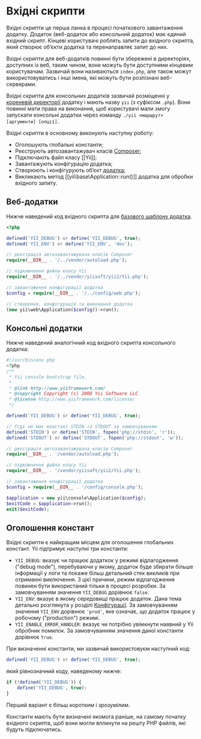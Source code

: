 Вхідні скрипти
==============

Вхідні скрипти це перша ланка в процесі початкового завантаження додатку. Додаток (веб-додаток або консольний додаток)
має єдиний вхідний скрипт. Кінцеві користувачі роблять запити до вхідного скрипта, який створює об’єкти додатка та
перенаправляє запит до них.

Вхідні скрипти для веб-додатків повинні бути збережені в директоріях, доступних із веб, таким чином, вони можуть бути
доступними кінцевим користувачам. Зазвичай вони називаються `index.php`, але також можут використовуватись і інші
імена, які можуть бути розпізнані веб-серверами.

Вхідні скрипти для консольних додатків зазвичай розміщенні у [кореневій директорії](structure-applications.md)
додатку і мають назву `yii` (з суфіксом `.php`). Вони повинні мати права на виконання, щоб користувачі мали змогу
запускати консольні додатки через команду `./yii <маршрут> [аргументи] [опції]`.

Вхідні скрипти в основному виконують наступну роботу:

* Оголошують глобальні константи;
* Реєструють автозавантажувач класів [Composer](https://getcomposer.org/doc/01-basic-usage.md#autoloading);
* Підключають файл класу [[Yii]];
* Завантажують конфігурацію додатка;
* Створюють і конфігурують об’єкт [додатка](structure-applications.md);
* Викликають метод [[yii\base\Application::run()]] додатка для обробки вхідного запиту.


## Веб-додатки <span id="web-applications"></span>

Нижче наведений код вхідного скрипта для [базового шаблону додатка](start-installation.md).

```php
<?php

defined('YII_DEBUG') or define('YII_DEBUG', true);
defined('YII_ENV') or define('YII_ENV', 'dev');

// реєстрація автозавантажувача класів Composer
require(__DIR__ . '/../vendor/autoload.php');

// підключення файла класу Yii
require(__DIR__ . '/../vendor/yiisoft/yii2/Yii.php');

// завантаження конфігурації додатка
$config = require(__DIR__ . '/../config/web.php');

// створення, конфігурація та виконання додатка
(new yii\web\Application($config))->run();
```


## Консольні додатки <span id="console-applications"></span>

Нижче наведений аналогічний код вхідного скрипта консольного додатка:

```php
#!/usr/bin/env php
<?php
/**
 * Yii console bootstrap file.
 *
 * @link http://www.yiiframework.com/
 * @copyright Copyright (c) 2008 Yii Software LLC
 * @license http://www.yiiframework.com/license/
 */

defined('YII_DEBUG') or define('YII_DEBUG', true);

// fcgi не має констант STDIN та STDOUT за замовчуванням
defined('STDIN') or define('STDIN', fopen('php://stdin', 'r'));
defined('STDOUT') or define('STDOUT', fopen('php://stdout', 'w'));

// реєстрація автозавантажувача класів Composer
require(__DIR__ . '/vendor/autoload.php');

// підключення файла класу Yii
require(__DIR__ . '/vendor/yiisoft/yii2/Yii.php');

// завантаження конфігурації додатка
$config = require(__DIR__ . '/config/console.php');

$application = new yii\console\Application($config);
$exitCode = $application->run();
exit($exitCode);
```


## Оголошення констант <span id="defining-constants"></span>

Вхідні скрипти є найкращим місцем для оголошення глобальних констант. Yii підтримує наступні три константи:

* `YII_DEBUG`: вказує чи працює додаткок у режимі відлагодження ("debug mode"), перебуваючи у якому,
  додаток буде збирати більше інформації у логи та покаже більш детальний стек викликів при отриманні виключення.
  З цієї причини, режим відлагодження повинен бути використаний тільки в процесі розробки. 
  За замовчуванням значення `YII_DEBUG` дорівнює `false`.
* `YII_ENV`: вказує в якому середовищі працює додаток. Дана тема детально розглянута у розділі 
  [Конфігурації](concept-configurations.md#environment-constants). За замовчуванням значення `YII_ENV` дорівнює
  `'prod'`, яке означає, що додаток працює у робочому ("production") режимі.
* `YII_ENABLE_ERROR_HANDLER`: вказує чи потрібно увімкнути наявний у Yii обробник помилок.
  За замовчуванням значення даної константи дорівнює `true`.

При визначенні константи, ми зазвичай використовуєм наступний код:

```php
defined('YII_DEBUG') or define('YII_DEBUG', true);
```

який рівнозначний коду, наведеному нижче:

```php
if (!defined('YII_DEBUG')) {
    define('YII_DEBUG', true);
}
```

Перший варіант є більш коротким і зрозумілим.

Константи мають бути визначені якомога раніше, на самому початку вхідного скрипта, щоб вони могли вплинути на решту
PHP файлів, які будуть підключатись.

